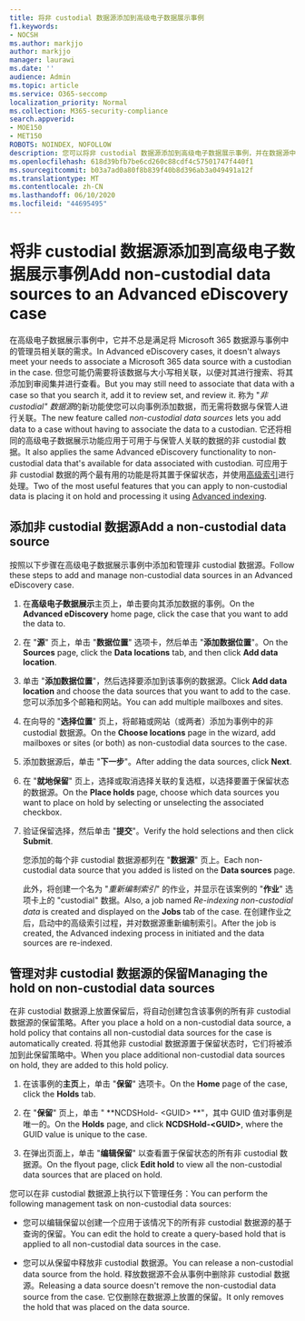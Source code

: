 ```yaml
---
title: 将非 custodial 数据源添加到高级电子数据展示事例
f1.keywords:
- NOCSH
ms.author: markjjo
author: markjjo
manager: laurawi
ms.date: ''
audience: Admin
ms.topic: article
ms.service: O365-seccomp
localization_priority: Normal
ms.collection: M365-security-compliance
search.appverid:
- MOE150
- MET150
ROBOTS: NOINDEX, NOFOLLOW
description: 您可以将非 custodial 数据源添加到高级电子数据展示事例，并在数据源中放置保留。 未 custodial 的数据源将被重新编制索引，因此被视为部分索引的所有内容都将被重新处理，以使其完全和快速地可搜索。
ms.openlocfilehash: 618d39bfb7be6cd260c88cdf4c57501747f440f1
ms.sourcegitcommit: b03a7ad0a80f8b839f40b8d396ab3a049491a12f
ms.translationtype: MT
ms.contentlocale: zh-CN
ms.lasthandoff: 06/10/2020
ms.locfileid: "44695495"
---
```

# <a name="add-non-custodial-data-sources-to-an-advanced-ediscovery-case"></a><span data-ttu-id="442d0-104">将非 custodial 数据源添加到高级电子数据展示事例</span><span class="sxs-lookup"><span data-stu-id="442d0-104">Add non-custodial data sources to an Advanced eDiscovery case</span></span>

<span data-ttu-id="442d0-105">在高级电子数据展示事例中，它并不总是满足将 Microsoft 365 数据源与事例中的管理员相关联的需求。</span><span class="sxs-lookup"><span data-stu-id="442d0-105">In Advanced eDiscovery cases, it doesn't always meet your needs to associate a Microsoft 365 data source with a custodian in the case.</span></span> <span data-ttu-id="442d0-106">但您可能仍需要将该数据与大小写相关联，以便对其进行搜索、将其添加到审阅集并进行查看。</span><span class="sxs-lookup"><span data-stu-id="442d0-106">But you may still need to associate that data with a case so that you search it, add it to review set, and review it.</span></span> <span data-ttu-id="442d0-107">称为 "*非 custodial" 数据源*的新功能使您可以向事例添加数据，而无需将数据与保管人进行关联。</span><span class="sxs-lookup"><span data-stu-id="442d0-107">The new feature called *non-custodial data sources* lets you add data to a case without having to associate the data to a custodian.</span></span> <span data-ttu-id="442d0-108">它还将相同的高级电子数据展示功能应用于可用于与保管人关联的数据的非 custodial 数据。</span><span class="sxs-lookup"><span data-stu-id="442d0-108">It also applies the same Advanced eDiscovery functionality to non-custodial data that's available for data associated with custodian.</span></span> <span data-ttu-id="442d0-109">可应用于非 custodial 数据的两个最有用的功能是将其置于保留状态，并使用[高级索引](indexing-custodian-data.md)进行处理。</span><span class="sxs-lookup"><span data-stu-id="442d0-109">Two of the most useful features that you can apply to non-custodial data is placing it on hold and processing it using [Advanced indexing](indexing-custodian-data.md).</span></span>

## <a name="add-a-non-custodial-data-source"></a><span data-ttu-id="442d0-110">添加非 custodial 数据源</span><span class="sxs-lookup"><span data-stu-id="442d0-110">Add a non-custodial data source</span></span>

<span data-ttu-id="442d0-111">按照以下步骤在高级电子数据展示事例中添加和管理非 custodial 数据源。</span><span class="sxs-lookup"><span data-stu-id="442d0-111">Follow these steps to add and manage non-custodial data sources in an Advanced eDiscovery case.</span></span>

1. <span data-ttu-id="442d0-112">在**高级电子数据展示**主页上，单击要向其添加数据的事例。</span><span class="sxs-lookup"><span data-stu-id="442d0-112">On the **Advanced eDiscovery** home page, click the case that you want to add the data to.</span></span>

2. <span data-ttu-id="442d0-113">在 "**源**" 页上，单击 "**数据位置**" 选项卡，然后单击 "**添加数据位置**"。</span><span class="sxs-lookup"><span data-stu-id="442d0-113">On the **Sources** page, click the **Data locations** tab, and then click **Add data location**.</span></span>

3. <span data-ttu-id="442d0-114">单击 "**添加数据位置**"，然后选择要添加到该事例的数据源。</span><span class="sxs-lookup"><span data-stu-id="442d0-114">Click **Add data location** and choose the data sources that you want to add to the case.</span></span> <span data-ttu-id="442d0-115">您可以添加多个邮箱和网站。</span><span class="sxs-lookup"><span data-stu-id="442d0-115">You can add multiple mailboxes and sites.</span></span>

4. <span data-ttu-id="442d0-116">在向导的 "**选择位置**" 页上，将邮箱或网站（或两者）添加为事例中的非 custodial 数据源。</span><span class="sxs-lookup"><span data-stu-id="442d0-116">On the **Choose locations** page in the wizard, add mailboxes or sites (or both) as non-custodial data sources to the case.</span></span>

5. <span data-ttu-id="442d0-117">添加数据源后，单击 "**下一步**"。</span><span class="sxs-lookup"><span data-stu-id="442d0-117">After adding the data sources, click **Next**.</span></span>

6. <span data-ttu-id="442d0-118">在 "**就地保留**" 页上，选择或取消选择关联的复选框，以选择要置于保留状态的数据源。</span><span class="sxs-lookup"><span data-stu-id="442d0-118">On the **Place holds** page, choose which data sources you want to place on hold by selecting or unselecting the associated checkbox.</span></span>

7. <span data-ttu-id="442d0-119">验证保留选择，然后单击 "**提交**"。</span><span class="sxs-lookup"><span data-stu-id="442d0-119">Verify the hold selections and then click **Submit**.</span></span>

   <span data-ttu-id="442d0-120">您添加的每个非 custodial 数据源都列在 "**数据源**" 页上。</span><span class="sxs-lookup"><span data-stu-id="442d0-120">Each non-custodial data source that you added is listed on the **Data sources** page.</span></span>

   <span data-ttu-id="442d0-121">此外，将创建一个名为 "*重新编制索引*" 的作业，并显示在该案例的 "**作业**" 选项卡上的 "custodial" 数据。</span><span class="sxs-lookup"><span data-stu-id="442d0-121">Also, a job named *Re-indexing non-custodial data* is created and displayed on the **Jobs** tab of the case.</span></span> <span data-ttu-id="442d0-122">在创建作业之后，启动中的高级索引过程，并对数据源重新编制索引。</span><span class="sxs-lookup"><span data-stu-id="442d0-122">After the job is created, the Advanced indexing process in initiated and the data sources are re-indexed.</span></span>

## <a name="managing-the-hold-on-non-custodial-data-sources"></a><span data-ttu-id="442d0-123">管理对非 custodial 数据源的保留</span><span class="sxs-lookup"><span data-stu-id="442d0-123">Managing the hold on non-custodial data sources</span></span>

<span data-ttu-id="442d0-124">在非 custodial 数据源上放置保留后，将自动创建包含该事例的所有非 custodial 数据源的保留策略。</span><span class="sxs-lookup"><span data-stu-id="442d0-124">After you place a hold on a non-custodial data source, a hold policy that contains all non-custodial data sources for the case is automatically created.</span></span> <span data-ttu-id="442d0-125">将其他非 custodial 数据源置于保留状态时，它们将被添加到此保留策略中。</span><span class="sxs-lookup"><span data-stu-id="442d0-125">When you place additional non-custodial data sources on hold, they are added to this hold policy.</span></span>

1. <span data-ttu-id="442d0-126">在该事例的**主页**上，单击 "**保留**" 选项卡。</span><span class="sxs-lookup"><span data-stu-id="442d0-126">On the **Home** page of the case, click the **Holds** tab.</span></span>

2. <span data-ttu-id="442d0-127">在 "**保留**" 页上，单击 " \*\*NCDSHold- \<GUID\> \*\*"，其中 GUID 值对事例是唯一的。</span><span class="sxs-lookup"><span data-stu-id="442d0-127">On the **Holds** page, and click **NCDSHold-\<GUID\>**, where the GUID value is unique to the case.</span></span>

3. <span data-ttu-id="442d0-128">在弹出页面上，单击 "**编辑保留**" 以查看置于保留状态的所有非 custodial 数据源。</span><span class="sxs-lookup"><span data-stu-id="442d0-128">On the flyout page, click **Edit hold** to view all the non-custodial data sources that are placed on hold.</span></span>

<span data-ttu-id="442d0-129">您可以在非 custodial 数据源上执行以下管理任务：</span><span class="sxs-lookup"><span data-stu-id="442d0-129">You can perform the following management task on non-custodial data sources:</span></span>

- <span data-ttu-id="442d0-130">您可以编辑保留以创建一个应用于该情况下的所有非 custodial 数据源的基于查询的保留。</span><span class="sxs-lookup"><span data-stu-id="442d0-130">You can edit the hold to create a query-based hold that is applied to all non-custodial data sources in the case.</span></span>

- <span data-ttu-id="442d0-131">您可以从保留中释放非 custodial 数据源。</span><span class="sxs-lookup"><span data-stu-id="442d0-131">You can release a non-custodial data source from the hold.</span></span> <span data-ttu-id="442d0-132">释放数据源不会从事例中删除非 custodial 数据源。</span><span class="sxs-lookup"><span data-stu-id="442d0-132">Releasing a data source doesn't remove the non-custodial data source from the case.</span></span> <span data-ttu-id="442d0-133">它仅删除在数据源上放置的保留。</span><span class="sxs-lookup"><span data-stu-id="442d0-133">It only removes the hold that was placed on the data source.</span></span>
